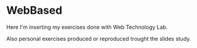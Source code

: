 # WebBased

Here I'm inserting my exercises done with Web Technology Lab.

Also personal exercises produced or reproduced trought the slides study.
